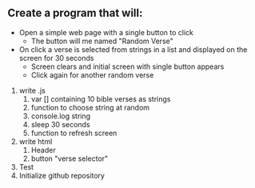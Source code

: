 ## Create a program that will:
* Open a simple web page with a single button to click
    * The button will me named "Random Verse"
* On click a verse is selected from strings in a list and displayed on the screen for 30 seconds
    * Screen clears and initial screen with single button appears
    * Click again for another random verse

1. write .js
   1. var [] containing 10 bible verses as strings
   2. function to choose string at random
   3. console.log string
   4. sleep 30 seconds
   5. function to refresh screen
2. write html
   1. Header
   2. button "verse selector"
3. Test
4. Initialize github repository


